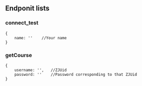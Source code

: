 ## Endponit lists
### connect_test
```
{
    name: ''    //Your name
}
```

### getCourse
```
{
    username: '',   //ZJUid
    password: ''    //Password corresponding to that ZJUid
}
```

